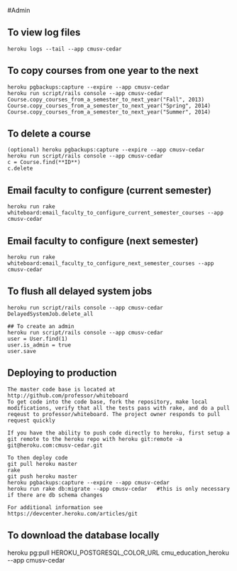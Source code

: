 #Admin



## To view log files
    heroku logs --tail --app cmusv-cedar


## To copy courses from one year to the next
    heroku pgbackups:capture --expire --app cmusv-cedar
    heroku run script/rails console --app cmusv-cedar
    Course.copy_courses_from_a_semester_to_next_year("Fall", 2013)
    Course.copy_courses_from_a_semester_to_next_year("Spring", 2014)
    Course.copy_courses_from_a_semester_to_next_year("Summer", 2014)

## To delete a course
    (optional) heroku pgbackups:capture --expire --app cmusv-cedar
    heroku run script/rails console --app cmusv-cedar
    c = Course.find(**ID**)
    c.delete

## Email faculty to configure (current semester)
    heroku run rake whiteboard:email_faculty_to_configure_current_semester_courses --app cmusv-cedar

## Email faculty to configure (next semester)
    heroku run rake whiteboard:email_faculty_to_configure_next_semester_courses --app cmusv-cedar

## To flush all delayed system jobs
    heroku run script/rails console --app cmusv-cedar
    DelayedSystemJob.delete_all
	
	## To create an admin
    heroku run script/rails console --app cmusv-cedar
	user = User.find(1)
	user.is_admin = true
	user.save
	
	
## Deploying to production
	The master code base is located at http://github.com/professor/whiteboard
	To get code into the code base, fork the repository, make local modifications, verify that all the tests pass with rake, and do a pull reqeust to professor/whiteboard. The project owner responds to pull request quickly
	
	If you have the ability to push code directly to heroku, first setup a git remote to the heroku repo with heroku git:remote -a git@heroku.com:cmusv-cedar.git 

	To then deploy code
	git pull heroku master
	rake
	git push heroku master
	heroku pgbackups:capture --expire --app cmusv-cedar
	heroku run rake db:migrate --app cmusv-cedar   #this is only necessary if there are db schema changes

	For additional information see https://devcenter.heroku.com/articles/git

## To download the database locally
  heroku pg:pull HEROKU_POSTGRESQL_COLOR_URL cmu_education_heroku --app cmusv-cedar
	
